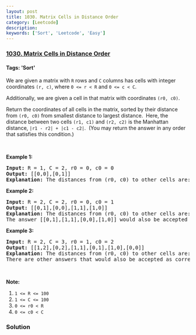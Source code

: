 ```yaml
---
layout: post
title: 1030. Matrix Cells in Distance Order
category: [Leetcode]
description: 
keywords: ['Sort', 'Leetcode', 'Easy']
---
```

### [1030. Matrix Cells in Distance Order](https://leetcode.com/problems/matrix-cells-in-distance-order)

#### Tags: 'Sort'

<div class="content__u3I1 question-content__JfgR"><div><p>We are given a matrix with <code>R</code> rows and <code>C</code> columns has cells with integer coordinates <code>(r, c)</code>, where <code>0 &lt;= r &lt; R</code> and <code>0 &lt;= c &lt; C</code>.</p>
<p>Additionally, we are given a cell in that matrix with coordinates <code>(r0, c0)</code>.</p>
<p>Return the coordinates of all cells in the matrix, sorted by their distance from <code>(r0, c0)</code> from smallest distance to largest distance.  Here, the distance between two cells <code>(r1, c1)</code> and <code>(r2, c2)</code> is the Manhattan distance, <code>|r1 - r2| + |c1 - c2|</code>.  (You may return the answer in any order that satisfies this condition.)</p>
<p> </p>
<div>
<p><strong>Example 1:</strong></p>
<pre><strong>Input: </strong>R = <span id="example-input-1-1">1</span>, C = <span id="example-input-1-2">2</span>, r0 = <span id="example-input-1-3">0</span>, c0 = <span id="example-input-1-4">0</span>
<strong>Output: </strong><span id="example-output-1">[[0,0],[0,1]]
<strong>Explanation:</strong> The distances from (r0, c0) to other cells are: [0,1]</span>
</pre>
<div>
<p><strong>Example 2:</strong></p>
<pre><strong>Input: </strong>R = <span id="example-input-2-1">2</span>, C = <span id="example-input-2-2">2</span>, r0 = <span id="example-input-2-3">0</span>, c0 = <span id="example-input-2-4">1</span>
<strong>Output: </strong><span id="example-output-2">[[0,1],[0,0],[1,1],[1,0]]
</span><span id="example-output-1"><strong>Explanation:</strong> The distances from (r0, c0) to other cells are:</span><span> [0,1,1,2]</span>
The answer [[0,1],[1,1],[0,0],[1,0]] would also be accepted as correct.
</pre>
<div>
<p><strong>Example 3:</strong></p>
<pre><strong>Input: </strong>R = <span id="example-input-3-1">2</span>, C = <span id="example-input-3-2">3</span>, r0 = <span id="example-input-3-3">1</span>, c0 = <span id="example-input-3-4">2</span>
<strong>Output: </strong><span id="example-output-3">[[1,2],[0,2],[1,1],[0,1],[1,0],[0,0]]</span>
<span id="example-output-1"><strong>Explanation:</strong> The distances from (r0, c0) to other cells are:</span><span> [0,1,1,2,2,3]</span>
There are other answers that would also be accepted as correct, such as [[1,2],[1,1],[0,2],[1,0],[0,1],[0,0]].
</pre>
<p> </p>
<p><strong><span>Note:</span></strong></p>
<ol>
<li><code>1 &lt;= R &lt;= 100</code></li>
<li><code>1 &lt;= C &lt;= 100</code></li>
<li><code>0 &lt;= r0 &lt; R</code></li>
<li><code>0 &lt;= c0 &lt; C</code></li>
</ol>
</div>
</div>
</div>
</div></div>

### Solution
